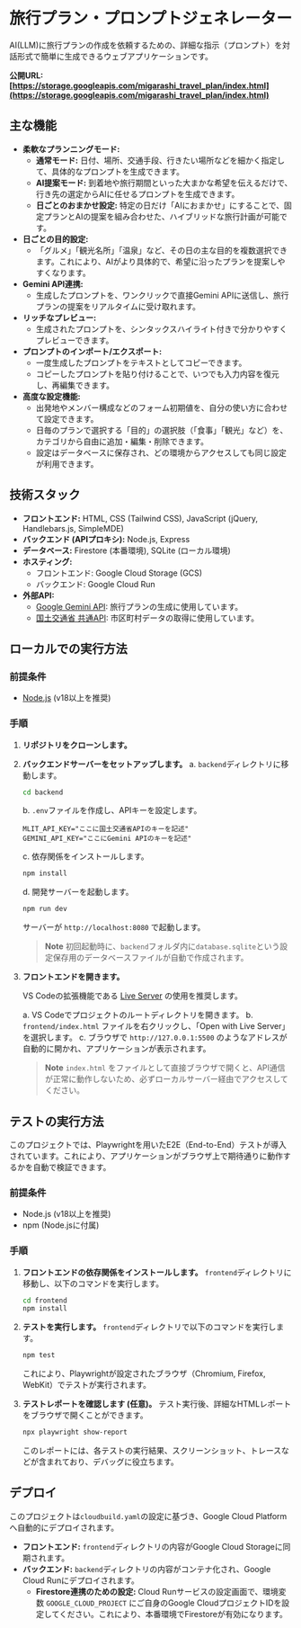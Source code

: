 # 旅行プラン・プロンプトジェネレーター

AI(LLM)に旅行プランの作成を依頼するための、詳細な指示（プロンプト）を対話形式で簡単に生成できるウェブアプリケーションです。

**公開URL: [https://storage.googleapis.com/migarashi_travel_plan/index.html](https://storage.googleapis.com/migarashi_travel_plan/index.html)**

## 主な機能

*   **柔軟なプランニングモード:**
    *   **通常モード:** 日付、場所、交通手段、行きたい場所などを細かく指定して、具体的なプロンプトを生成できます。
    *   **AI提案モード:** 到着地や旅行期間といった大まかな希望を伝えるだけで、行き先の選定からAIに任せるプロンプトを生成できます。
    *   **日ごとのおまかせ設定:** 特定の日だけ「AIにおまかせ」にすることで、固定プランとAIの提案を組み合わせた、ハイブリッドな旅行計画が可能です。
*   **日ごとの目的設定:**
    *   「グルメ」「観光名所」「温泉」など、その日の主な目的を複数選択できます。これにより、AIがより具体的で、希望に沿ったプランを提案しやすくなります。
*   **Gemini API連携:**
    *   生成したプロンプトを、ワンクリックで直接Gemini APIに送信し、旅行プランの提案をリアルタイムに受け取れます。
*   **リッチなプレビュー:**
    *   生成されたプロンプトを、シンタックスハイライト付きで分かりやすくプレビューできます。
*   **プロンプトのインポート/エクスポート:**
    *   一度生成したプロンプトをテキストとしてコピーできます。
    *   コピーしたプロンプトを貼り付けることで、いつでも入力内容を復元し、再編集できます。
*   **高度な設定機能:**
    *   出発地やメンバー構成などのフォーム初期値を、自分の使い方に合わせて設定できます。
    *   日毎のプランで選択する「目的」の選択肢（「食事」「観光」など）を、カテゴリから自由に追加・編集・削除できます。
    *   設定はデータベースに保存され、どの環境からアクセスしても同じ設定が利用できます。

## 技術スタック

*   **フロントエンド:** HTML, CSS (Tailwind CSS), JavaScript (jQuery, Handlebars.js, SimpleMDE)
*   **バックエンド (APIプロキシ):** Node.js, Express
*   **データベース:** Firestore (本番環境), SQLite (ローカル環境)
*   **ホスティング:**
    *   フロントエンド: Google Cloud Storage (GCS)
    *   バックエンド: Google Cloud Run
*   **外部API:**
    *   [Google Gemini API](https://ai.google.dev/): 旅行プランの生成に使用しています。
    *   [国土交通省 共通API](https://www.mlit.go.jp/plateau/api/): 市区町村データの取得に使用しています。

## ローカルでの実行方法

### 前提条件

*   [Node.js](https://nodejs.org/) (v18以上を推奨)

### 手順

1.  **リポジトリをクローンします。**

2.  **バックエンドサーバーをセットアップします。**
    a. `backend`ディレクトリに移動します。
       ```bash
       cd backend
       ```
    b. `.env`ファイルを作成し、APIキーを設定します。
       ```
       MLIT_API_KEY="ここに国土交通省APIのキーを記述"
       GEMINI_API_KEY="ここにGemini APIのキーを記述"
       ```
    c. 依存関係をインストールします。
       ```bash
       npm install
       ```
    d. 開発サーバーを起動します。
       ```bash
       npm run dev
       ```
       サーバーが `http://localhost:8080` で起動します。

    > **Note**
    > 初回起動時に、`backend`フォルダ内に`database.sqlite`という設定保存用のデータベースファイルが自動で作成されます。

3.  **フロントエンドを開きます。**

    VS Codeの拡張機能である [Live Server](https://marketplace.visualstudio.com/items?itemName=ritwickdey.LiveServer) の使用を推奨します。

    a. VS Codeでプロジェクトのルートディレクトリを開きます。
    b. `frontend/index.html` ファイルを右クリックし、「Open with Live Server」を選択します。
    c. ブラウザで `http://127.0.0.1:5500` のようなアドレスが自動的に開かれ、アプリケーションが表示されます。

    > **Note**
    > `index.html` をファイルとして直接ブラウザで開くと、API通信が正常に動作しないため、必ずローカルサーバー経由でアクセスしてください。

## テストの実行方法

このプロジェクトでは、Playwrightを用いたE2E（End-to-End）テストが導入されています。これにより、アプリケーションがブラウザ上で期待通りに動作するかを自動で検証できます。

### 前提条件

*   Node.js (v18以上を推奨)
*   npm (Node.jsに付属)

### 手順

1.  **フロントエンドの依存関係をインストールします。**
    `frontend`ディレクトリに移動し、以下のコマンドを実行します。
    ```bash
    cd frontend
    npm install
    ```

2.  **テストを実行します。**
    `frontend`ディレクトリで以下のコマンドを実行します。
    ```bash
    npm test
    ```
    これにより、Playwrightが設定されたブラウザ（Chromium, Firefox, WebKit）でテストが実行されます。

3.  **テストレポートを確認します (任意)。**
    テスト実行後、詳細なHTMLレポートをブラウザで開くことができます。
    ```bash
    npx playwright show-report
    ```
    このレポートには、各テストの実行結果、スクリーンショット、トレースなどが含まれており、デバッグに役立ちます。

## デプロイ

このプロジェクトは`cloudbuild.yaml`の設定に基づき、Google Cloud Platformへ自動的にデプロイされます。

*   **フロントエンド:** `frontend`ディレクトリの内容がGoogle Cloud Storageに同期されます。
*   **バックエンド:** `backend`ディレクトリの内容がコンテナ化され、Google Cloud Runにデプロイされます。
    *   **Firestore連携のための設定:** Cloud Runサービスの設定画面で、環境変数 `GOOGLE_CLOUD_PROJECT` にご自身のGoogle CloudプロジェクトIDを設定してください。これにより、本番環境でFirestoreが有効になります。